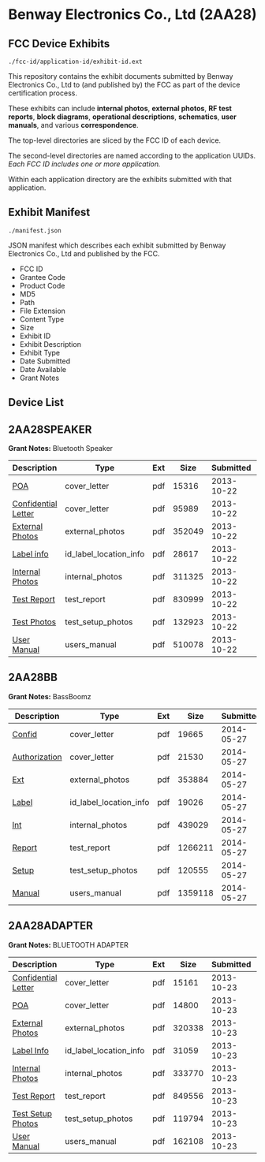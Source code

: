 # Benway Electronics Co., Ltd (2AA28)
## FCC Device Exhibits

```
./fcc-id/application-id/exhibit-id.ext
```

This repository contains the exhibit documents submitted by Benway Electronics Co., Ltd to (and published by) the FCC as part of the device certification process.

These exhibits can include **internal photos**, **external photos**, **RF test reports**, **block diagrams**, **operational descriptions**, **schematics**, **user manuals**, and various **correspondence**.

The top-level directories are sliced by the FCC ID of each device.

The second-level directories are named according to the application UUIDs. *Each FCC ID includes one or more application.*

Within each application directory are the exhibits submitted with that application. 

## Exhibit Manifest

```
./manifest.json
```

JSON manifest which describes each exhibit submitted by Benway Electronics Co., Ltd and published by the FCC.

- FCC ID
- Grantee Code
- Product Code
- MD5
- Path
- File Extension
- Content Type
- Size
- Exhibit ID
- Exhibit Description
- Exhibit Type
- Date Submitted
- Date Available
- Grant Notes

## Device List
## 2AA28SPEAKER
**Grant Notes:** Bluetooth Speaker

| Description | Type | Ext | Size | Submitted | Available |
| ----------- | ---- | --- | ---- | --------- | --------- |
| [POA](2AA28SPEAKER/d1919a5025ecb4a9829d8e37082b68b8/2098311.pdf) | cover_letter | pdf | 15316 | 2013-10-22 | 2013-10-22 |
| [Confidential Letter](2AA28SPEAKER/d1919a5025ecb4a9829d8e37082b68b8/2098316.pdf) | cover_letter | pdf | 95989 | 2013-10-22 | 2013-10-22 |
| [External Photos](2AA28SPEAKER/d1919a5025ecb4a9829d8e37082b68b8/2098312.pdf) | external_photos | pdf | 352049 | 2013-10-22 | 2013-10-22 |
| [Label info](2AA28SPEAKER/d1919a5025ecb4a9829d8e37082b68b8/2098315.pdf) | id_label_location_info | pdf | 28617 | 2013-10-22 | 2013-10-22 |
| [Internal Photos](2AA28SPEAKER/d1919a5025ecb4a9829d8e37082b68b8/2098314.pdf) | internal_photos | pdf | 311325 | 2013-10-22 | 2013-10-22 |
| [Test Report](2AA28SPEAKER/d1919a5025ecb4a9829d8e37082b68b8/2098313.pdf) | test_report | pdf | 830999 | 2013-10-22 | 2013-10-22 |
| [Test Photos](2AA28SPEAKER/d1919a5025ecb4a9829d8e37082b68b8/2098317.pdf) | test_setup_photos | pdf | 132923 | 2013-10-22 | 2013-10-22 |
| [User Manual](2AA28SPEAKER/d1919a5025ecb4a9829d8e37082b68b8/2098318.pdf) | users_manual | pdf | 510078 | 2013-10-22 | 2013-10-22 |
## 2AA28BB
**Grant Notes:** BassBoomz

| Description | Type | Ext | Size | Submitted | Available |
| ----------- | ---- | --- | ---- | --------- | --------- |
| [Confid](2AA28BB/ce5b2356dddbde4593dcd544dba6e70b/2277462.pdf) | cover_letter | pdf | 19665 | 2014-05-27 | 2014-05-27 |
| [Authorization](2AA28BB/ce5b2356dddbde4593dcd544dba6e70b/2277465.pdf) | cover_letter | pdf | 21530 | 2014-05-27 | 2014-05-27 |
| [Ext](2AA28BB/ce5b2356dddbde4593dcd544dba6e70b/2277461.pdf) | external_photos | pdf | 353884 | 2014-05-27 | 2014-05-27 |
| [Label](2AA28BB/ce5b2356dddbde4593dcd544dba6e70b/2277464.pdf) | id_label_location_info | pdf | 19026 | 2014-05-27 | 2014-05-27 |
| [Int](2AA28BB/ce5b2356dddbde4593dcd544dba6e70b/2277463.pdf) | internal_photos | pdf | 439029 | 2014-05-27 | 2014-05-27 |
| [Report](2AA28BB/ce5b2356dddbde4593dcd544dba6e70b/2277467.pdf) | test_report | pdf | 1266211 | 2014-05-27 | 2014-05-27 |
| [Setup](2AA28BB/ce5b2356dddbde4593dcd544dba6e70b/2277466.pdf) | test_setup_photos | pdf | 120555 | 2014-05-27 | 2014-05-27 |
| [Manual](2AA28BB/ce5b2356dddbde4593dcd544dba6e70b/2277468.pdf) | users_manual | pdf | 1359118 | 2014-05-27 | 2014-05-27 |
## 2AA28ADAPTER
**Grant Notes:** BLUETOOTH ADAPTER

| Description | Type | Ext | Size | Submitted | Available |
| ----------- | ---- | --- | ---- | --------- | --------- |
| [Confidential Letter](2AA28ADAPTER/8ef084311c81392313ff9cd7ff518d06/2100237.pdf) | cover_letter | pdf | 15161 | 2013-10-23 | 2013-10-23 |
| [POA](2AA28ADAPTER/8ef084311c81392313ff9cd7ff518d06/2100238.pdf) | cover_letter | pdf | 14800 | 2013-10-23 | 2013-10-23 |
| [External Photos](2AA28ADAPTER/8ef084311c81392313ff9cd7ff518d06/2100234.pdf) | external_photos | pdf | 320338 | 2013-10-23 | 2013-10-23 |
| [Label Info](2AA28ADAPTER/8ef084311c81392313ff9cd7ff518d06/2100236.pdf) | id_label_location_info | pdf | 31059 | 2013-10-23 | 2013-10-23 |
| [Internal Photos](2AA28ADAPTER/8ef084311c81392313ff9cd7ff518d06/2100235.pdf) | internal_photos | pdf | 333770 | 2013-10-23 | 2013-10-23 |
| [Test Report](2AA28ADAPTER/8ef084311c81392313ff9cd7ff518d06/2100240.pdf) | test_report | pdf | 849556 | 2013-10-23 | 2013-10-23 |
| [Test Setup Photos](2AA28ADAPTER/8ef084311c81392313ff9cd7ff518d06/2100239.pdf) | test_setup_photos | pdf | 119794 | 2013-10-23 | 2013-10-23 |
| [User Manual](2AA28ADAPTER/8ef084311c81392313ff9cd7ff518d06/2100241.pdf) | users_manual | pdf | 162108 | 2013-10-23 | 2013-10-23 |
